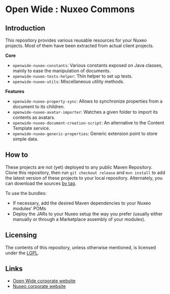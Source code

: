 Open Wide : Nuxeo Commons
=========================

## Introduction

This repository provides various reusable resources for your Nuxeo projects. Most of them have been extracted from actual client projects.

**Core**

* `openwide-nuxeo-constants`: Various constants exposed on Java classes, mainly to ease the manipulation of documents.
* `openwide-nuxeo-tests-helper`: Thin helper to set up tests.
* `openwide-nuxeo-utils`: Miscellaneous utility methods.

**Features**

* `openwide-nuxeo-property-sync`: Allows to synchronize properties from a document to its children.
* `openwide-nuxeo-avatar-importer`: Watches a given folder to import its contents as avatars.
* `openwide-nuxeo-document-creation-script`: An alternative to the Content Template service.
* `openwide-nuxeo-generic-properties`: Generic extension point to store simple data.

## How to

These projects are not (yet) deployed to any public Maven Repository. Clone this repository, then run `git checkout release` and `mvn install` to add the latest version of these projects to your local repository. Alternately, you can download the sources [by tag](https://github.com/Open-Wide/openwide-nuxeo-commons/tags).

To use the bundles:

* If necessary, add the desired Maven dependencies to your Nuxeo modules' POMs
* Deploy the JARs to your Nuxeo setup the way you prefer (usually either manually or through a Marketplace assembly of your modules).

## Licensing

The contents of this repository, unless otherwise mentioned, is licensed under the [LGPL](http://www.gnu.org/copyleft/lesser.html).

## Links

* [Open Wide corporate website](http://www.openwide.fr/)
* [Nuxeo corporate website](http://www.nuxeo.com/fr)
